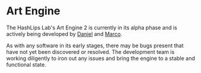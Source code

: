 # Art Engine

The HashLips Lab's Art Engine 2 is currently in its alpha phase and is actively
being developed by [Daniel](https://github.com/HashLips) and
[Marco](https://github.com/Liarco).

As with any software in its early stages, there may be bugs present that have
not yet been discovered or resolved. The development team is working diligently
to iron out any issues and bring the engine to a stable and functional state.
